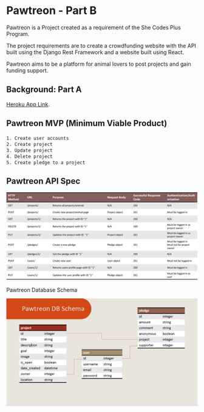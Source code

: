 Pawtreon - Part B
=========

Pawtreon is a Project created as a requirement of the She Codes Plus Program.

The project requirements are to create a crowdfunding website with the API built using the Django Rest Framework and a website built using React.

Pawtreon aims to be a platform for animal lovers to post projects and gain funding support.

Background: Part A
---------
[Heroku App Link](https://fierce-falls-82144.herokuapp.com/).

Pawtreon MVP (Minimum Viable Product)
---------
    1. Create user accounts
    2. Create project
    3. Update project
    4. Delete project
    5. Create pledge to a project

Pawtreon API Spec
---------
![Pawtreon API Spec](https://raw.githubusercontent.com/aeineeuq/SheCodes-Projects/main/DRF%20Pawtreon/API%20Spec.png)

Pawtreon Database Schema

![Pawtreon DB Schema](https://raw.githubusercontent.com/aeineeuq/SheCodes-Projects/main/DRF%20Pawtreon/Database%20Schema.PNG)

